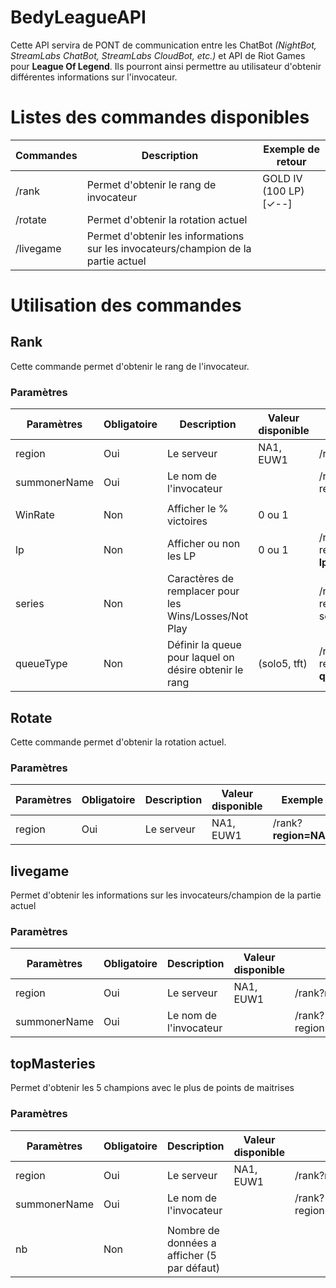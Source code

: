 # BedyLeagueAPI
Cette API servira de PONT de communication entre les ChatBot *(NightBot, StreamLabs ChatBot, StreamLabs CloudBot, etc.)* et API de Riot Games pour **League Of Legend**. Ils pourront ainsi permettre au utilisateur d'obtenir différentes informations sur l'invocateur. 

# Listes des commandes disponibles
| Commandes| Description | Exemple de retour 
|--|--|--|
| /rank  | Permet d'obtenir le rang de invocateur  | GOLD IV (100 LP) [✓--]
| /rotate  | Permet d'obtenir la rotation actuel  | 
| /livegame  | Permet d'obtenir les informations sur les invocateurs/champion de la partie actuel | | /topMasteries  | Permet d'obtenir les 5 champions avec le plus de points de maitrises | 

# Utilisation des commandes
## Rank
Cette commande permet d'obtenir le rang de l'invocateur.
### Paramètres

| Paramètres| Obligatoire|Description|Valeur disponible| Exemple
|--|--|--|--|--|
| region  | Oui|Le serveur|NA1, EUW1|/rank?**region=NA1**
| summonerName| Oui | Le nom de l'invocateur|| /rank?region=NA1&**summonerName=Bedy90**
|||||
|WinRate|Non|Afficher le % victoires|0 ou 1||
|lp|Non|Afficher ou non les  LP|0 ou 1|/rank?region=NA1&summonerName=Bedy90?**lp=0**|
|series|Non|Caractères de remplacer pour les Wins/Losses/Not Play||/rank?region=NA1&summonerName=Bedy90?series=abc|
|queueType|Non|Définir la queue pour laquel on désire obtenir le rang|(solo5, tft)|/rank?region=NA1&summonerName=Bedy90?**queueType=tft**|


## Rotate
Cette commande permet d'obtenir la rotation actuel.
### Paramètres

| Paramètres| Obligatoire|Description|Valeur disponible| Exemple
|--|--|--|--|--|
| region  | Oui|Le serveur|NA1, EUW1|/rank?**region=NA1**


## livegame
Permet d'obtenir les informations sur les invocateurs/champion de la partie actuel
### Paramètres

| Paramètres| Obligatoire|Description|Valeur disponible| Exemple
|--|--|--|--|--|
| region  | Oui|Le serveur|NA1, EUW1|/rank?**region=NA1**
| summonerName| Oui | Le nom de l'invocateur|| /rank?region=NA1&**summonerName=Bedy90**


## topMasteries
Permet d'obtenir les 5 champions avec le plus de points de maitrises 
### Paramètres

| Paramètres| Obligatoire|Description|Valeur disponible| Exemple
|--|--|--|--|--|
| region  | Oui|Le serveur|NA1, EUW1|/rank?**region=NA1**
| summonerName| Oui | Le nom de l'invocateur|| /rank?region=NA1&**summonerName=Bedy90**
|||||
|nb|Non|Nombre de données a afficher (5 par défaut)|||